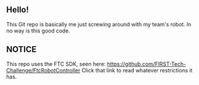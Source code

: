 ## Hello!
This Git repo is basically me just screwing around with my team's robot. In no way is this good code.

## NOTICE
This repo uses the FTC SDK, seen here: https://github.com/FIRST-Tech-Challenge/FtcRobotController
Click that link to read whatever restrictions it has.